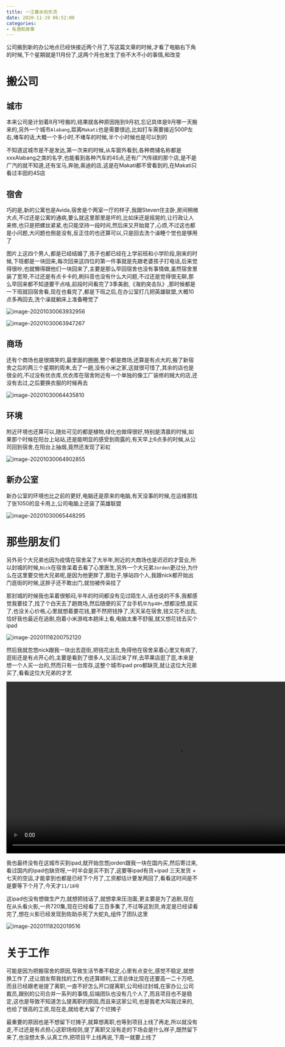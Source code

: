 ```yaml
---
title: 一江春水向东流
date: 2020-11-19 06:52:00
categories: 
- 有酒和故事
---
```


公司搬到新的办公地点已经快接近两个月了,写这篇文章的时候,才看了电脑右下角的时候,下个星期就是11月份了,这两个月也发生了些不大不小的事情,和改变

# 搬公司

## 城市

本来公司是计划着8月1号搬的,结果就各种原因拖到9月初,忘记具体是9月哪一天搬来的,另外一个城市`Alabang`,距离`Makati`也是需要很远,比如打车需要接近500P左右,堵车的话,大概一个多小时,不堵车的时候,半个小时候也是可以到的

不知道这城市是不是发达,第一次来的时候,从车窗外看到,各种商铺名称都是xxxAlabang之类的名字,也能看到各种汽车的4S点,还有广汽传祺的那个店,是不是广汽的就不知道,还有宝马,奔驰,奥迪的店,这是在Makati都不曾看到的,在Makati只看过丰田的4S店

## 宿舍

巧的是,新的公寓也是Avida,宿舍是个两室一厅的样子,我跟Steven住主卧,房间稍微大点,不过还是公寓的通病,要么就这里那里是坏的,比如床还是摇晃的,让行政让人来修,也只是把螺丝紧紧,也只能坚持一段时间,然后床又开始晃了,心烦,不过这也都是小问题,大问题也倒是没有,反正住的也还算可以,只是回去洗个澡睡个觉也是够用了

图片上这四个男人,都是已经结婚了,孩子也都已经在上学前班和小学阶段,刚来的时候,下班都是一块回来,每次回来这四位的第一件事就是先跟老婆孩子打电话,后来觉得很吵,也就懒得跟他们一块回来了,主要是那么早回宿舍也没有事情做,虽然宿舍里装了宽带,不过还是有点卡卡的,刷抖音也没有什么大问题,不过还是觉得很无聊,那么早回来都不知道要干点啥,前段时间看完了3季美剧,《海豹突击队》,那时候都是一下班就回宿舍看,现在也看完了,都是下班之后,在办公室打几把英雄联盟,大概10点多再回去,洗个澡就躺床上准备睡觉了

![image-20201030063932956](https://cdn.jsdelivr.net/gh/YangAnLin/images/copy_20201213153553.png)

![image-20201030063947267](https://cdn.jsdelivr.net/gh/YangAnLin/images/copy_20201213153608.png)

## 商场

还有个商场也是很搞笑的,最里面的圈圈,整个都是商场,还算是有点大的,搬了新宿舍之后的两三个星期的周末,去了一趟,没有小米之家,这就很可惜了,其余的店也是很全的,不过没有优衣库,优衣库在宿舍附近有一个单独的像工厂装修的贼大的店,还没有去过,之后要换衣服的时候再去

![image-20201030064435810](https://cdn.jsdelivr.net/gh/YangAnLin/images/copy_20201213153625.png)



## 环境

附近环境也还算可以,随处可见的都是植物,绿化也做得很好,特别是清晨的时候,如果那个时候在阳台上站站,还是能明显的感受到雨露的,有天早上6点多的时候,从公司回到宿舍,在阳台上抽烟,竟然还发现了彩虹

![image-20201030064902855](https://cdn.jsdelivr.net/gh/YangAnLin/images/copy_20201213153710.png)

## 新办公室

新办公室的环境也比之前的更好,电脑还是原来的电脑,有天没事的时候,在运维那找了张1050的显卡用上,公司电脑上还装了英雄联盟

![image-20201030065448295](https://cdn.jsdelivr.net/gh/YangAnLin/images/copy_20201213153720.png)

# 那些朋友们

另外另个大兄弟也因为疫情在宿舍呆了大半年,附近的大商场也是迟迟的才营业,所以封城的时候,`Nick`在宿舍呆着去看了心里医生,另外一个大兄弟`Jorden`更过分,为什么在这里要交他大兄弟呢,是因为他更胖了,那肚子,够站四个人,我跟nick都开始出门逛街的时候,这胖子还不敢出门,就怕被传染挂了

那封城的时候我也呆着很郁闷,半年的时间都没有见过陌生人,话也说的不多,我都感觉我要挂了,找了个白天去了趟商场,然后随便的买了台手机`华为p40+`,想都没想,就买了,也没关心价格,心里就想着要花钱,要不然把钱挣了,天天呆在宿舍,钱又花不出去,恰好我也最近在追剧,抱着小米游戏本趟床上看,电脑太重不舒服,就又想花钱去买个ipad

![image-20201118200752120](https://cdn.jsdelivr.net/gh/YangAnLin/images/copy_20201213153731.png)



然后我就忽悠nick跟我一块出去逛街,把钱花出去,免得他在宿舍呆着心里又有病了,逛街还是有点开心的,主要是看到了很多人,又活过来了样,去苹果店逛了逛,本来是想一个人买一台的,然而只有一台库存,这整个城市ipad pro都缺货,就让这位大兄弟买了,看看这位大兄弟的才艺

<video width="900" controls>
<source src="https://raw.githubusercontent.com/YangAnLin/images/master/20201118195734.mp4">
</video>


我也最终没有在这城市买到ipad,就开始忽悠jorden跟我一块在国内买,然后寄过来,看过国内的ipad也缺货呀,一时半会是买不到了,这要等ipad有货+ipad 三天发货 + 七天的空运,才能拿到也都是已经下个月了,工资都估计要发两回了,看看这时间是不是要等下个月了,今天才`11/18号`

这ipad也没有想做生产力,就想把钱话了,就想拿来压泡面,更主要是为了追剧,现在在从头看火影,一共720集,现在已经看了三百多集了,不过等这到货,肯定是已经读看完了,想在火影已经发现到佐助杀死了大蛇丸,组件了团队这里

![image-20201118202019516](https://cdn.jsdelivr.net/gh/YangAnLin/images/copy_20201213153745.png)

# 关于工作

可能是因为把搬宿舍的原因,导致生活节奏不稳定,心里有点变化,感觉不稳定,就想换工作了,还让朋友帮我找的工作,也还算顺利,工资总体比现在还要高一二十万吧,而且已经跟老爸提了离职,一直不好怎么开口提离职,公司经过封城,在家办公,公司裁员,跟别的公司合并一系列的事情,后端团队也没有几个人了,而且项目也不是稳定,这也是导致不知道怎么提离职的原因,而且来这家公司,也是我老大叫我过来的,也给了很高的工资,现在走,就给老大留了个烂摊子

最重要的原因也是不想留下烂摊子,就算想离职,也等到项目上线了再走,所以就没有走,不过还是有点担心这职场规则,提了离职又没有走的下场会是什么样子,既然留下来了,也没想太多,认真工作,把项目干上线再说,下周一就要上线了



